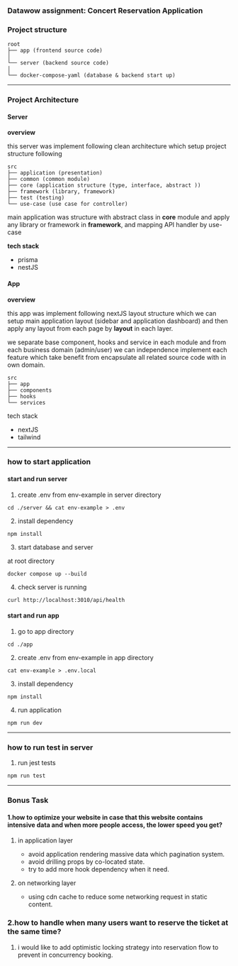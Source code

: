 ### Datawow assignment: Concert Reservation Application

### Project structure

```
root
├── app (frontend source code)
│
└── server (backend source code)
│
└── docker-compose-yaml (database & backend start up)
```

---

### Project Architecture

#### Server

**overview**

this server was implement following clean architecture which setup project structure following

```
src
├── application (presentation)
├── common (common module)
├── core (application structure (type, interface, abstract ))
├── framework (library, framework)
├── test (testing)
└── use-case (use case for controller)
```

main application was structure with abstract class in **core** module and apply any library or framework in **framework**, and mapping API handler by use-case

**tech stack**

- prisma
- nestJS

#### App

**overview**

this app was implement following nextJS layout structure which we can setup main application layout (sidebar and application dashboard) and then apply any layout from each page by **layout** in each layer.

we separate base component, hooks and service in each module and from each business domain (admin/user) we can independence implement each feature which take benefit from encapsulate all related source code with in own domain.

```
src
├── app
├── components
├── hooks
└── services
```

tech stack

- nextJS
- tailwind

---

### how to start application

#### start and run server

1. create .env from env-example in server directory

`cd ./server && cat env-example > .env`

2. install dependency

`npm install`

3. start database and server

at root directory

`docker compose up --build`

4. check server is running

`curl http://localhost:3010/api/health`

#### start and run app

1. go to app directory

`cd ./app`

2. create .env from env-example in app directory

`cat env-example > .env.local`

3. install dependency

`npm install`

4. run application

`npm run dev`

---

### how to run test in server

1. run jest tests

`npm run test`

---

### Bonus Task

#### 1.how to optimize your website in case that this website contains intensive data and when more people access, the lower speed you get?

1. in application layer

   - avoid application rendering massive data which pagination system.
   - avoid drilling props by co-located state.
   - try to add more hook dependency when it need.

2. on networking layer

   - using cdn cache to reduce some networking request in static content.

### 2.how to handle when many users want to reserve the ticket at the same time?

1. i would like to add optimistic locking strategy into reservation flow to prevent in concurrency booking.

